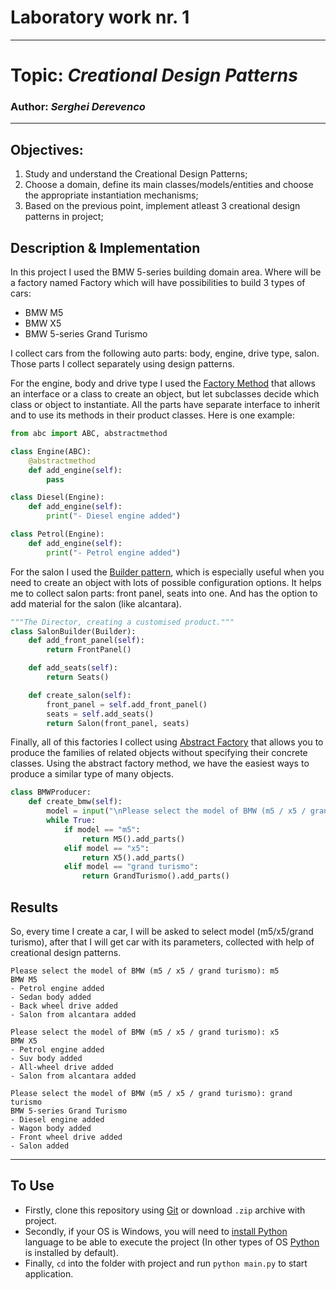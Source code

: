 # Laboratory work nr. 1
-----
# Topic: *Creational Design Patterns*
### Author: *Serghei Derevenco*
-----
## Objectives:
1. Study and understand the Creational Design Patterns;
2. Choose a domain, define its main classes/models/entities and choose the appropriate instantiation mechanisms;
3. Based on the previous point, implement atleast 3 creational design patterns in project;

## Description & Implementation
In this project I used the BMW 5-series building domain area. Where will be a factory named Factory which will have possibilities to build 3 types of cars: 
* BMW M5 
* BMW X5 
* BMW 5-series Grand Turismo   

I collect cars from the following auto parts: body, engine, drive type, salon. Those parts I collect separately using design patterns.  


For the engine, body and drive type I used the [Factory Method](https://sourcemaking.com/design_patterns/factory_method) that allows an interface or a class to create an object, but let subclasses decide which class or object to instantiate. All the parts have separate interface to inherit and to use its methods in their product classes. Here is one example:

```python
from abc import ABC, abstractmethod

class Engine(ABC):
    @abstractmethod
    def add_engine(self):
        pass

class Diesel(Engine):
    def add_engine(self):
        print("- Diesel engine added")

class Petrol(Engine):
    def add_engine(self):
        print("- Petrol engine added")
```
For the salon I used the [Builder pattern](https://sourcemaking.com/design_patterns/builder), which is especially useful when you need to create an object with lots of possible configuration options. It helps me to collect salon parts: front panel, seats into one. And has the option to add material for the salon (like alcantara).

```python
"""The Director, creating a customised product."""
class SalonBuilder(Builder):
    def add_front_panel(self):
        return FrontPanel()

    def add_seats(self):
        return Seats()

    def create_salon(self):
        front_panel = self.add_front_panel()
        seats = self.add_seats()
        return Salon(front_panel, seats)
```
Finally, all of this factories I collect using [Abstract Factory](https://sourcemaking.com/design_patterns/abstract_factory) that allows you to produce the families of related objects without specifying their concrete classes. Using the abstract factory method, we have the easiest ways to produce a similar type of many objects. 

```python
class BMWProducer:
    def create_bmw(self):
        model = input("\nPlease select the model of BMW (m5 / x5 / grand turismo): ")
        while True:
            if model == "m5":
                return M5().add_parts()
            elif model == "x5":
                return X5().add_parts()
            elif model == "grand turismo":
                return GrandTurismo().add_parts()
```
## Results
So, every time I create a car, I will be asked to select model (m5/x5/grand turismo), after that I will get car with its parameters, collected with help of creational design patterns.

```
Please select the model of BMW (m5 / x5 / grand turismo): m5
BMW M5
- Petrol engine added
- Sedan body added
- Back wheel drive added
- Salon from alcantara added

Please select the model of BMW (m5 / x5 / grand turismo): x5
BMW X5
- Petrol engine added
- Suv body added
- All-wheel drive added
- Salon from alcantara added

Please select the model of BMW (m5 / x5 / grand turismo): grand turismo
BMW 5-series Grand Turismo
- Diesel engine added
- Wagon body added
- Front wheel drive added
- Salon added

```
-----
## To Use
* Firstly, clone this repository using [Git](https://git-scm.com) or download `.zip` archive with project.
* Secondly, if your OS is Windows, you will need to [install Python](https://realpython.com/installing-python/) language to be able to execute the project (In other types of OS [Python](https://www.python.org/) is installed by default).
* Finally, `cd` into the folder with project and run `python main.py` to start application.
